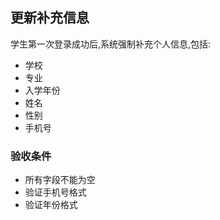 ## 更新补充信息
学生第一次登录成功后,系统强制补充个人信息,包括:
* 学校
* 专业
* 入学年份
* 姓名
* 性别
* 手机号

### 验收条件
* 所有字段不能为空
* 验证手机号格式
* 验证年份格式